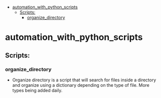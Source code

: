 - [automation_with_python_scripts](#automation_with_python_scripts)
  - [Scripts:](#scripts)
    - [organize_directory](#organize_directory)

# automation_with_python_scripts

## Scripts:

### organize_directory

- Organize directory is a script that will search for files inside a directory and organize using a dictionary depending on the type of file. More types being added daily.
